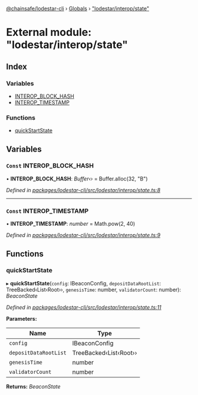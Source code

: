 [@chainsafe/lodestar-cli](../README.md) › [Globals](../globals.md) › ["lodestar/interop/state"](_lodestar_interop_state_.md)

# External module: "lodestar/interop/state"

## Index

### Variables

* [INTEROP_BLOCK_HASH](_lodestar_interop_state_.md#const-interop_block_hash)
* [INTEROP_TIMESTAMP](_lodestar_interop_state_.md#const-interop_timestamp)

### Functions

* [quickStartState](_lodestar_interop_state_.md#quickstartstate)

## Variables

### `Const` INTEROP_BLOCK_HASH

• **INTEROP_BLOCK_HASH**: *Buffer‹›* = Buffer.alloc(32, "B")

*Defined in [packages/lodestar-cli/src/lodestar/interop/state.ts:8](https://github.com/ChainSafe/lodestar/blob/7e3e010f1/packages/lodestar-cli/src/lodestar/interop/state.ts#L8)*

___

### `Const` INTEROP_TIMESTAMP

• **INTEROP_TIMESTAMP**: *number* = Math.pow(2, 40)

*Defined in [packages/lodestar-cli/src/lodestar/interop/state.ts:9](https://github.com/ChainSafe/lodestar/blob/7e3e010f1/packages/lodestar-cli/src/lodestar/interop/state.ts#L9)*

## Functions

###  quickStartState

▸ **quickStartState**(`config`: IBeaconConfig, `depositDataRootList`: TreeBacked‹List‹Root››, `genesisTime`: number, `validatorCount`: number): *BeaconState*

*Defined in [packages/lodestar-cli/src/lodestar/interop/state.ts:11](https://github.com/ChainSafe/lodestar/blob/7e3e010f1/packages/lodestar-cli/src/lodestar/interop/state.ts#L11)*

**Parameters:**

Name | Type |
------ | ------ |
`config` | IBeaconConfig |
`depositDataRootList` | TreeBacked‹List‹Root›› |
`genesisTime` | number |
`validatorCount` | number |

**Returns:** *BeaconState*
